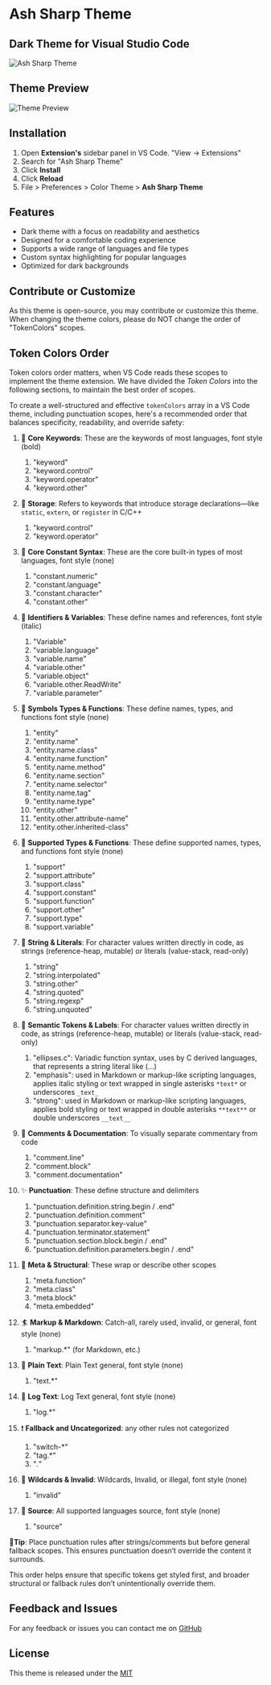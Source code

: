 # Ash Sharp Theme

## Dark Theme for Visual Studio Code

![Ash Sharp Theme](https://res.cloudinary.com/ashrafsadacloudinary/image/upload/f_auto,q_auto/thky2gvmfntgkqnawfsk)

## Theme Preview

![Theme Preview](https://res.cloudinary.com/ashrafsadacloudinary/image/upload/v1693337655/efbgrveyrhikw8p8jpsy.png)

## Installation

1. Open **Extension's** sidebar panel in VS Code. "View → Extensions"
2. Search for "Ash Sharp Theme"
3. Click **Install**
4. Click **Reload**
5. File > Preferences > Color Theme > **Ash Sharp Theme**

## Features

- Dark theme with a focus on readability and aesthetics
- Designed for a comfortable coding experience
- Supports a wide range of languages and file types
- Custom syntax highlighting for popular languages
- Optimized for dark backgrounds

## Contribute or Customize

As this theme is open-source, you may contribute or customize this theme.
When changing the theme colors, please do NOT change the order of "TokenColors" scopes.

## Token Colors Order

Token colors order matters, when VS Code reads these scopes to implement the theme extension.
We have divided the *Token Colors* into the following sections, to maintain the best order of scopes.

To create a well-structured and effective `tokenColors` array in a VS Code theme, including punctuation scopes, here's a recommended order that balances specificity, readability, and override safety:

1. :key: **Core Keywords**: These are the keywords of most languages, font style (bold)

    1. "keyword"
    1. "keyword.control"
    1. "keyword.operator"
    1. "keyword.other"

1. :beginner: **Storage**: Refers to keywords that introduce storage declarations—like `static`, `extern`, or `register` in C/C++

    1. "keyword.control"
    1. "keyword.operator"

1. :construction: **Core Constant Syntax**: These are the core built-in types of most languages, font style (none)

    1. "constant.numeric"
    1. "constant.language"
    1. "constant.character"
    1. "constant.other"

1. 🧠 **Identifiers & Variables**: These define names and references, font style (italic)

    1. "Variable"
    1. "variable.language"
    1. "variable.name"
    1. "variable.other"
    1. "variable.object"
    1. "variable.other.ReadWrite"
    1. "variable.parameter"

1. 🧠 **Symbols Types & Functions**: These define names, types, and functions font style (none)

    1. "entity"
    1. "entity.name"
    1. "entity.name.class"
    1. "entity.name.function"
    1. "entity.name.method"
    1. "entity.name.section"
    1. "entity.name.selector"
    1. "entity.name.tag"
    1. "entity.name.type"
    1. "entity.other"
    1. "entity.other.attribute-name"
    1. "entity.other.inherited-class"

1. 🧠 **Supported Types & Functions**: These define supported names, types, and functions font style (none)

    1. "support"
    1. "support.attribute"
    1. "support.class"
    1. "support.constant"
    1. "support.function"
    1. "support.other"
    1. "support.type"
    1. "support.variable"

1. 🧾 **String & Literals**: For character values written directly in code, as strings (reference-heap, mutable) or literals (value-stack, read-only)

    1. "string"
    1. "string.interpolated"
    1. "string.other"
    1. "string.quoted"
    1. "string.regexp"
    1. "string.unquoted"

1. 🧾 **Semantic Tokens & Labels**: For character values written directly in code, as strings (reference-heap, mutable) or literals (value-stack, read-only)

    1. "ellipses.c": Variadic function syntax, uses by C derived languages, that represents a string literal like (...)
    1. "emphasis": used in Markdown or markup-like scripting languages, applies italic styling or text wrapped in single asterisks `*text*` or underscores `_text_`
    1. "strong": used in Markdown or markup-like scripting languages, applies bold styling or text wrapped in double asterisks `**text**` or double underscores `__text__`

1. 💬 **Comments & Documentation**: To visually separate commentary from code

    1. "comment.line"
    1. "comment.block"
    1. "comment.documentation"

1. ✨ **Punctuation**: These define structure and delimiters

    1. "punctuation.definition.string.begin / .end"
    1. "punctuation.definition.comment"
    1. "punctuation.separator.key-value"
    1. "punctuation.terminator.statement"
    1. "punctuation.section.block.begin / .end"
    1. "punctuation.definition.parameters.begin / .end"

1. :bricks: **Meta & Structural**: These wrap or describe other scopes

    1. "meta.function"
    1. "meta.class"
    1. "meta.block"
    1. "meta.embedded"

1. :surfer: **Markup & Markdown**: Catch-all, rarely used, invalid, or general, font style (none)

    1. "markup.*" (for Markdown, etc.)

1. :speech_balloon: **Plain Text**: Plain Text general, font style (none)

    1. "text.*"

1. :speech_balloon: **Log Text**: Log Text general, font style (none)

    1. "log.*"

1. :exclamation: **Fallback and Uncategorized**: any other rules not categorized

    1. "switch-*"
    1. "tag.*"
    1. "*.*"

1. :wolf: **Wildcards & Invalid**: Wildcards, Invalid, or illegal, font style (none)

    1. "invalid"

1. :floppy_disk: **Source**: All supported languages source, font style (none)

    1. "source"

🔸**Tip**: Place punctuation rules after strings/comments but before general fallback scopes. This ensures punctuation doesn’t override the content it surrounds.

This order helps ensure that specific tokens get styled first, and broader structural or fallback rules don’t unintentionally override them.

## Feedback and Issues

For any feedback or issues you can contact me on [GitHub](https://github.com/AshrafSada/ashsharptheme/issues)

## License

This theme is released under the [MIT](https://github.com/AshrafSada/ashtheme/blob/main/LICENSE)
